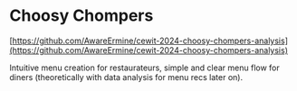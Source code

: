 # Choosy Chompers 

[https://github.com/AwareErmine/cewit-2024-choosy-chompers-analysis](https://github.com/AwareErmine/cewit-2024-choosy-chompers-analysis)

Intuitive menu creation for restaurateurs, simple and clear menu flow for diners (theoretically with data analysis for menu recs later on).
